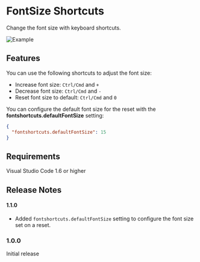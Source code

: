 # FontSize Shortcuts

Change the font size with keyboard shortcuts.

![Example](http://i.imgur.com/Gs7KqPG.gif)

## Features

You can use the following shortcuts to adjust the font size:

- Increase font size: `Ctrl/Cmd` and `+`
- Decrease font size: `Ctrl/Cmd` and `-`
- Reset font size to default: `Ctrl/Cmd` and `0`

You can configure the default font size for the reset with the **fontshortcuts.defaultFontSize** setting:

```json
{
  "fontshortcuts.defaultFontSize": 15
}
```

## Requirements

Visual Studio Code 1.6 or higher

## Release Notes

#### 1.1.0

- Added `fontshortcuts.defaultFontSize` setting to configure the font size set on a reset.

### 1.0.0

Initial release
